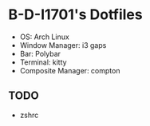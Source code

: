 # B-D-I1701's Dotfiles
* OS: Arch Linux
* Window Manager: i3 gaps
* Bar: Polybar
* Terminal: kitty
* Composite Manager: compton

## TODO
* zshrc
